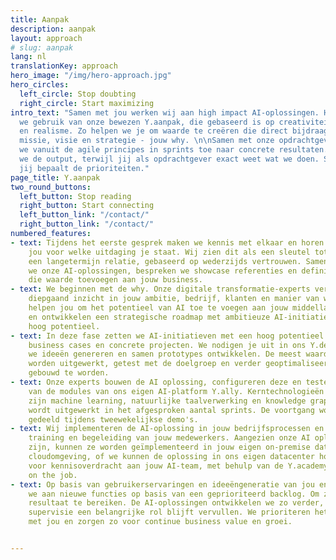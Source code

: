 ```yaml
---
title: Aanpak
description: aanpak
layout: approach
# slug: aanpak
lang: nl
translationKey: approach
hero_image: "/img/hero-approach.jpg"
hero_circles:
  left_circle: Stop doubting
  right_circle: Start maximizing
intro_text: "Samen met jou werken wij aan high impact AI-oplossingen. Hierbij maken
  we gebruik van onze bewezen Y.aanpak, die gebaseerd is op creativiteit, transparantie
  en realisme. Zo helpen we je om waarde te creëren die direct bijdraagt aan jouw
  missie, visie en strategie - jouw why. \n\nSamen met onze opdrachtgevers werken
  we vanuit de agile principes in sprints toe naar concrete resultaten. Zo maximaliseren
  we de output, terwijl jij als opdrachtgever exact weet wat we doen. Sterker nog,
  jij bepaalt de prioriteiten."
page_title: Y.aanpak
two_round_buttons:
  left_button: Stop reading
  right_button: Start connecting
  left_button_link: "/contact/"
  right_button_link: "/contact/"
numbered_features:
- text: Tijdens het eerste gesprek maken we kennis met elkaar en horen we graag van
    jou voor welke uitdaging je staat. Wij zien dit als een sleutel tot succes voor
    een langetermijn relatie, gebaseerd op wederzijds vertrouwen. Samen verkennen
    we onze AI-oplossingen, bespreken we showcase referenties en definiëren we AI-mogelijkheden
    die waarde toevoegen aan jouw business.
- text: We beginnen met de why. Onze digitale transformatie-experts verwerven een
    diepgaand inzicht in jouw ambitie, bedrijf, klanten en manier van werken. Zij
    helpen jou om het potentieel van AI toe te voegen aan jouw middellange- en langetermijnstrategie
    en ontwikkelen een strategische roadmap met ambitieuze AI-initiatieven met een
    hoog potentieel.
- text: In deze fase zetten we AI-initiatieven met een hoog potentieel om in solide
    business cases en concrete projecten. We nodigen je uit in ons Y.design lab, waar
    we ideeën genereren en samen prototypes ontwikkelen. De meest waardevolle ideeën
    worden uitgewerkt, getest met de doelgroep en verder geoptimaliseerd. Klaar om
    gebouwd te worden.
- text: Onze experts bouwen de AI oplossing, configureren deze en testen ze, gebruikmakend
    van de modules van ons eigen AI-platform Y.ally. Kerntechnologieën die we gebruiken
    zijn machine learning, natuurlijke taalverwerking en knowledge graphs. Jouw AI-oplossing
    wordt uitgewerkt in het afgesproken aantal sprints. De voortgang wordt met je
    gedeeld tijdens tweewekelijkse demo's.
- text: Wij implementeren de AI-oplossing in jouw bedrijfsprocessen en zorgen voor
    training en begeleiding van jouw medewerkers. Aangezien onze AI oplossingen containergebaseerd
    zijn, kunnen ze worden geïmplementeerd in jouw eigen on-premise datacenter of
    cloudomgeving, of we kunnen de oplossing in ons eigen datacenter hosten. Wij zorgen
    voor kennisoverdracht aan jouw AI-team, met behulp van de Y.academy en training
    on the job.
- text: Op basis van gebruikerservaringen en ideeëngeneratie van jou en ons, werken
    we aan nieuwe functies op basis van een geprioriteerd backlog. Om zo een nog beter
    resultaat te bereiken. De AI-oplossingen ontwikkelen we zo verder, waarbij menselijke
    supervisie een belangrijke rol blijft vervullen. We prioriteren het backlog samen
    met jou en zorgen zo voor continue business value en groei.


---
```

